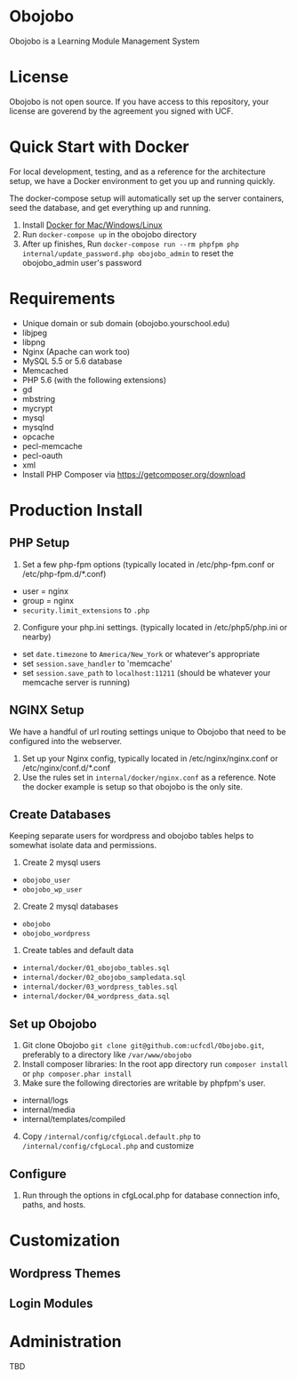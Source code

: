 # Obojobo
Obojobo is a Learning Module Management System

# License
Obojobo is not open source. If you have access to this repository, your license are goverend by the agreement you signed with UCF.

# Quick Start with Docker
For local development, testing, and as a reference for the architecture setup, we have a Docker environment to get you up and running quickly.

The docker-compose setup will automatically set up the server containers, seed the database, and get everything up and running.

1. Install [Docker for Mac/Windows/Linux](https://www.docker.com/products/docker)
2. Run `docker-compose up` in the obojobo directory
3. After up finishes, Run `docker-compose run --rm phpfpm php internal/update_password.php obojobo_admin` to reset the obojobo_admin user's password


# Requirements
* Unique domain or sub domain (obojobo.yourschool.edu)
* libjpeg
* libpng
* Nginx (Apache can work too)
* MySQL 5.5 or 5.6 database
* Memcached
* PHP 5.6 (with the following extensions)
 * gd
 * mbstring
 * mycrypt
 * mysql
 * mysqlnd
 * opcache
 * pecl-memcache
 * pecl-oauth
 * xml
* Install PHP Composer via https://getcomposer.org/download


# Production Install
## PHP Setup

1. Set a few php-fpm options (typically located in /etc/php-fpm.conf or /etc/php-fpm.d/*.conf)
 * user = nginx
 * group = nginx
 * `security.limit_extensions` to `.php`
2. Configure your php.ini settings. (typically located in /etc/php5/php.ini or nearby)
 * set `date.timezone` to `America/New_York` or whatever's appropriate
 * set `session.save_handler` to 'memcache'
 * set `session.save_path` to `localhost:11211` (should be whatever your memcache server is running)

## NGINX Setup
We have a handful of url routing settings unique to Obojobo that need to be configured into the webserver.

1. Set up your Nginx config, typically located in /etc/nginx/nginx.conf or /etc/nginx/conf.d/*.conf
2. Use the rules set in `internal/docker/nginx.conf` as a reference. Note the docker example is setup so that obojobo is the only site.

## Create Databases
Keeping separate users for wordpress and obojobo tables helps to somewhat isolate data and permissions.

1. Create 2 mysql users
  * `obojobo_user`
  * `obojobo_wp_user`
2. Create 2 mysql databases
  * `obojobo`
  * `obojobo_wordpress`
1. Create tables and default data
  * `internal/docker/01_obojobo_tables.sql`
  * `internal/docker/02_obojobo_sampledata.sql`
  * `internal/docker/03_wordpress_tables.sql`
  * `internal/docker/04_wordpress_data.sql`

## Set up Obojobo
1. Git clone Obojobo `git clone git@github.com:ucfcdl/Obojobo.git`, preferably to a directory like `/var/www/obojobo`
2. Install composer libraries: In the root app directory run `composer install` or `php composer.phar install`
3. Make sure the following directories are writable by phpfpm's user.
 * internal/logs
 * internal/media
 * internal/templates/compiled
4. Copy `/internal/config/cfgLocal.default.php` to `/internal/config/cfgLocal.php` and customize

## Configure

1. Run through the options in cfgLocal.php for database connection info, paths, and hosts.




# Customization

## Wordpress Themes

## Login Modules


# Administration
TBD
